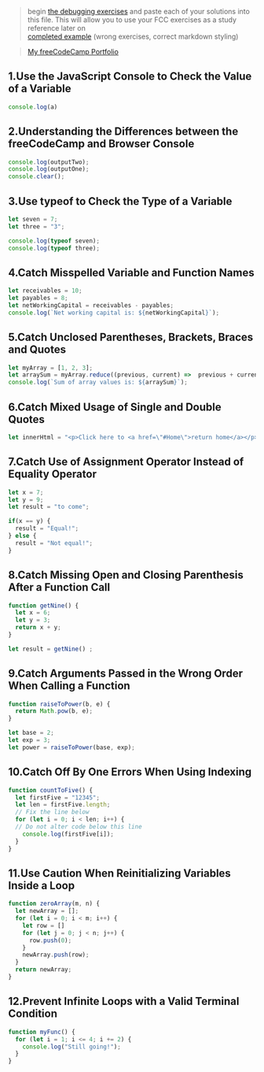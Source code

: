 > begin [the debugging exercises](https://learn.freecodecamp.org/javascript-algorithms-and-data-structures/debugging) and paste each of your solutions into this file.  This will allow you to use your FCC exercises as a study reference later on  
> [completed example](https://github.com/AlfiYusrina/hyf-javascript1/blob/master/week1/freecode_camp_solutions.MD)  (wrong exercises, correct markdown styling)

>[My freeCodeCamp Portfolio](https://www.freecodecamp.org/ebruispir)

## 1.Use the JavaScript Console to Check the Value of a Variable

```js
console.log(a)
```
## 2.Understanding the Differences between the freeCodeCamp and Browser Console

```js
console.log(outputTwo);
console.log(outputOne);
console.clear();
```
## 3.Use typeof to Check the Type of a Variable

```js
let seven = 7;
let three = "3";

console.log(typeof seven);
console.log(typeof three);
```
## 4.Catch Misspelled Variable and Function Names

```js
let receivables = 10;
let payables = 8;
let netWorkingCapital = receivables - payables;
console.log(`Net working capital is: ${netWorkingCapital}`);
```
## 5.Catch Unclosed Parentheses, Brackets, Braces and Quotes

```js
let myArray = [1, 2, 3];
let arraySum = myArray.reduce((previous, current) =>  previous + current);
console.log(`Sum of array values is: ${arraySum}`);
```
## 6.Catch Mixed Usage of Single and Double Quotes

```js
let innerHtml = "<p>Click here to <a href=\"#Home\">return home</a></p>";
```
## 7.Catch Use of Assignment Operator Instead of Equality Operator

```js
let x = 7;
let y = 9;
let result = "to come";

if(x == y) {
  result = "Equal!";
} else {
  result = "Not equal!";
}

```
## 8.Catch Missing Open and Closing Parenthesis After a Function Call

```js
function getNine() {
  let x = 6;
  let y = 3;
  return x + y;
}

let result = getNine() ;
```
## 9.Catch Arguments Passed in the Wrong Order When Calling a Function

```js
function raiseToPower(b, e) {
  return Math.pow(b, e);
}

let base = 2;
let exp = 3;
let power = raiseToPower(base, exp);
```
## 10.Catch Off By One Errors When Using Indexing

```js
function countToFive() {
  let firstFive = "12345";
  let len = firstFive.length;
  // Fix the line below
  for (let i = 0; i < len; i++) {
  // Do not alter code below this line
    console.log(firstFive[i]);
  }
}
```
## 11.Use Caution When Reinitializing Variables Inside a Loop

```js
function zeroArray(m, n) {
  let newArray = [];
  for (let i = 0; i < m; i++) {
    let row = []
    for (let j = 0; j < n; j++) {
      row.push(0);
    }
    newArray.push(row);
  }
  return newArray;
}

```
## 12.Prevent Infinite Loops with a Valid Terminal Condition

```js
function myFunc() {
  for (let i = 1; i <= 4; i += 2) {
    console.log("Still going!");
  }
}
```
